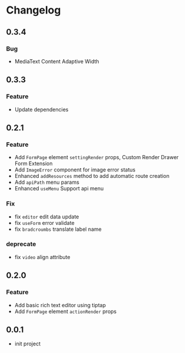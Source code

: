 # Changelog

## 0.3.4
### Bug
- MediaText Content Adaptive Width

## 0.3.3
### Feature
- Update dependencies

## 0.2.1

### Feature
- Add `FormPage` element `settingRender` props, Custom Render Drawer Form Extension
- Add `ImageError` component for image error status
- Enhanced `addResources` method to add automatic route creation
- Add `apiPath` menu params
- Enhanced `useMenu` Support api menu

### Fix
- fix `editor` edit data update
- fix `useForm` error validate
- fix `bradcroumbs` translate label name

### deprecate
- fix `video` align attribute

## 0.2.0

### Feature
- Add basic rich text editor using tiptap
- Add `FormPage` element `actionRender` props

## 0.0.1
- init project